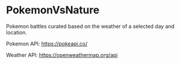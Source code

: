 # PokemonVsNature

Pokemon battles curated based on the weather of a selected day and location. 

Pokemon API: https://pokeapi.co/

Weather API: https://openweathermap.org/api
